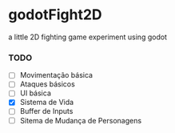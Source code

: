 # godotFight2D
a little 2D fighting game experiment using godot

### TODO

- [ ] Movimentação básica
- [ ] Ataques básicos
- [ ] UI básica
- [X] Sistema de Vida
- [ ] Buffer de Inputs
- [ ] Sitema de Mudança de Personagens